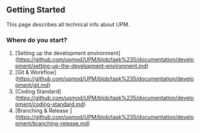 ## Getting Started

This page describes all technical info about UPM.

### Where do you start?

1. [Setting up the development environment] (https://github.com/upmod/UPM/blob/task%235/documentation/development/setting-up-the-development-environment.md)
2. [Git & Workflow] (https://github.com/upmod/UPM/blob/task%235/documentation/development/git.md)
3. [Coding Standard] (https://github.com/upmod/UPM/blob/task%235/documentation/development/coding-standard.md)
4. [Branching & Release ] (https://github.com/upmod/UPM/blob/task%235/documentation/development/branching-release.md)